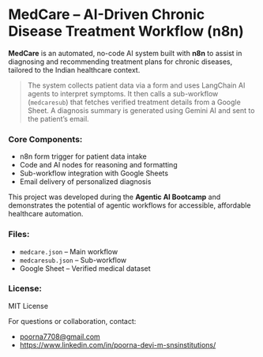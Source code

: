 # MedCare – AI-Driven Chronic Disease Treatment Workflow (n8n)

**MedCare** is an automated, no-code AI system built with **n8n** to assist in diagnosing and recommending treatment plans for chronic diseases, tailored to the Indian healthcare context.

> The system collects patient data via a form and uses LangChain AI agents to interpret symptoms. It then calls a sub-workflow (`medcaresub`) that fetches verified treatment details from a Google Sheet. A diagnosis summary is generated using Gemini AI and sent to the patient’s email.

### Core Components:
- n8n form trigger for patient data intake
- Code and AI nodes for reasoning and formatting
- Sub-workflow integration with Google Sheets
- Email delivery of personalized diagnosis

This project was developed during the **Agentic AI Bootcamp** and demonstrates the potential of agentic workflows for accessible, affordable healthcare automation.

### Files:
- `medcare.json` – Main workflow
- `medcaresub.json` – Sub-workflow
- Google Sheet – Verified medical dataset

### License:
MIT License

For questions or collaboration, contact: 
- poorna7708@gmail.com
- https://www.linkedin.com/in/poorna-devi-m-snsinstitutions/
